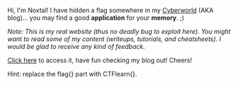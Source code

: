 Hi, I'm Noxtal! I have hidden a flag somewhere in my [Cyberworld](https://noxtal.com/) (AKA blog)... you may find a good **application** for your **memory**. ;)

_Note: This is my real website (thus no deadly bug to exploit here). You might want to read some of my content (writeups, tutorials, and cheatsheets). I would be glad to receive any kind of feedback._

[Click here](https://noxtal.com/) to access it, have fun checking my blog out! Cheers!

Hint: replace the flag{} part with CTFlearn{}.